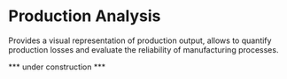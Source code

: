 # Production Analysis
Provides a visual representation of production output, allows to quantify production losses and evaluate the reliability of manufacturing processes. 

*** under construction ***
